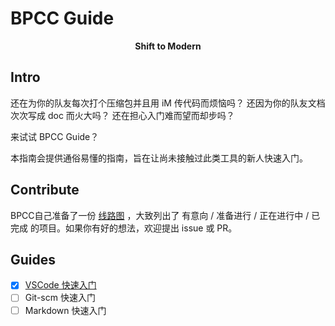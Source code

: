 # BPCC Guide


<p style="text-align: center;"><strong>Shift to Modern</strong></p>


## Intro

还在为你的队友每次打个压缩包并且用 iM 传代码而烦恼吗？
还因为你的队友文档次次写成 doc 而火大吗？
还在担心入门难而望而却步吗？

来试试 BPCC Guide？

本指南会提供通俗易懂的指南，旨在让尚未接触过此类工具的新人快速入门。


## Contribute

BPCC自己准备了一份 [线路图](https://github.com/orgs/BPCClub/projects/2/views/1) ，大致列出了 有意向 / 准备进行 / 正在进行中 / 已完成 的项目。如果你有好的想法，欢迎提出 issue 或 PR。


## Guides

- [x] [VSCode 快速入门](src/Guides/Get-Start-with-VSCode/Get-Start-with-VSCode.md)
- [ ] Git-scm 快速入门
- [ ] Markdown 快速入门